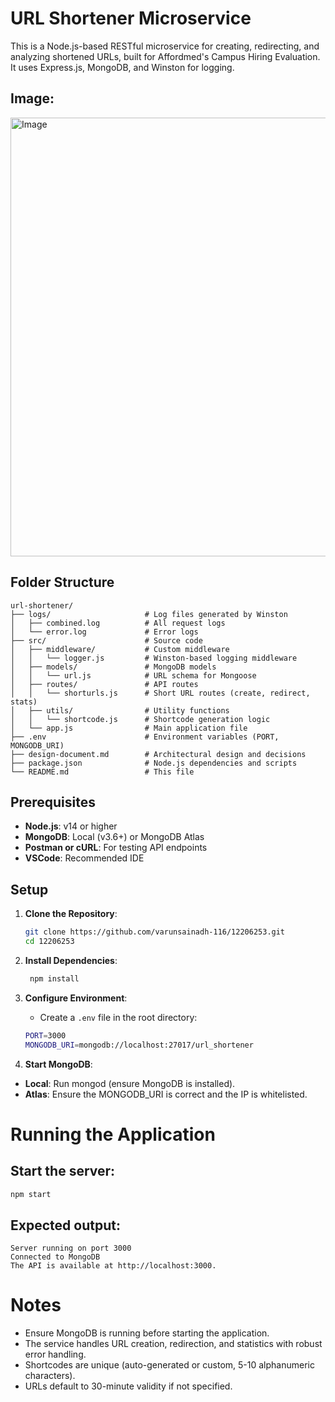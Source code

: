 # URL Shortener Microservice

This is a Node.js-based RESTful microservice for creating, redirecting, and analyzing shortened URLs, built for Affordmed's Campus Hiring Evaluation. It uses Express.js, MongoDB, and Winston for logging.


## Image: 
<img width="1376" height="702" alt="Image" src="https://github.com/user-attachments/assets/ba0bb3c3-714a-4bd5-aaf6-a89edb3f6264" />

## Folder Structure
```
url-shortener/
├── logs/                     # Log files generated by Winston
│   ├── combined.log          # All request logs
│   └── error.log             # Error logs
├── src/                      # Source code
│   ├── middleware/           # Custom middleware
│   │   └── logger.js         # Winston-based logging middleware
│   ├── models/               # MongoDB models
│   │   └── url.js            # URL schema for Mongoose
│   ├── routes/               # API routes
│   │   └── shorturls.js      # Short URL routes (create, redirect, stats)
│   ├── utils/                # Utility functions
│   │   └── shortcode.js      # Shortcode generation logic
│   └── app.js                # Main application file
├── .env                      # Environment variables (PORT, MONGODB_URI)
├── design-document.md        # Architectural design and decisions
├── package.json              # Node.js dependencies and scripts
└── README.md                 # This file
```

## Prerequisites

- **Node.js**: v14 or higher
- **MongoDB**: Local (v3.6+) or MongoDB Atlas
- **Postman or cURL**: For testing API endpoints
- **VSCode**: Recommended IDE

## Setup

1. **Clone the Repository**:
   ```bash
   git clone https://github.com/varunsainadh-116/12206253.git
   cd 12206253
2. **Install Dependencies**:
   ```bash
    npm install
3. **Configure Environment**:
   - Create a ```.env``` file in the root directory:
   
   ```bash
   PORT=3000
   MONGODB_URI=mongodb://localhost:27017/url_shortener
4. **Start MongoDB**:
- **Local**: Run mongod (ensure MongoDB is installed).
- **Atlas**: Ensure the MONGODB_URI is correct and the IP is whitelisted.

# Running the Application
## Start the server:
```bash
npm start
```
## Expected output:
```
Server running on port 3000
Connected to MongoDB
The API is available at http://localhost:3000.
```

# Notes
- Ensure MongoDB is running before starting the application.
- The service handles URL creation, redirection, and statistics with robust error handling.
- Shortcodes are unique (auto-generated or custom, 5-10 alphanumeric characters).
- URLs default to 30-minute validity if not specified.

